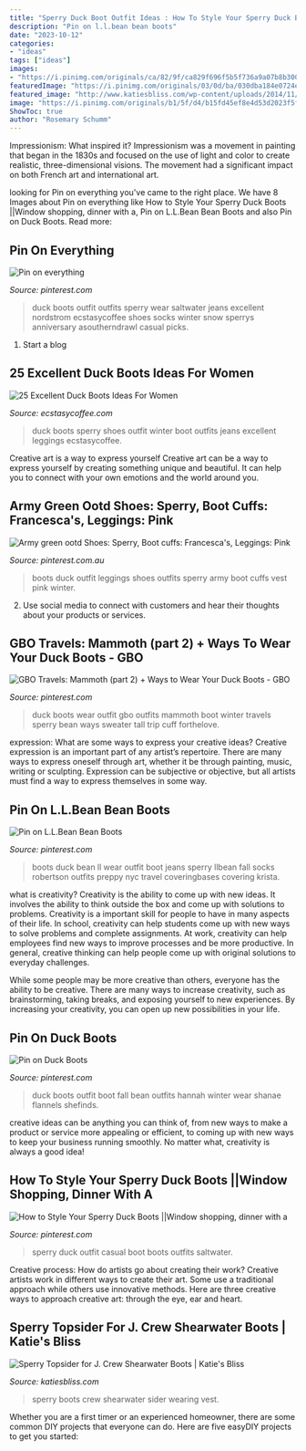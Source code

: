 ```yaml
---
title: "Sperry Duck Boot Outfit Ideas : How To Style Your Sperry Duck Boots ||window Shopping, Dinner With A"
description: "Pin on l.l.bean bean boots"
date: "2023-10-12"
categories:
- "ideas"
tags: ["ideas"]
images:
- "https://i.pinimg.com/originals/ca/82/9f/ca829f696f5b5f736a9a07b8b300b681.jpg"
featuredImage: "https://i.pinimg.com/originals/03/0d/ba/030dba184e0724eb0000dbf014f594b8.jpg"
featured_image: "http://www.katiesbliss.com/wp-content/uploads/2014/11/J.-Crew-Sperry-Shearling-Boots_3.jpg"
image: "https://i.pinimg.com/originals/b1/5f/d4/b15fd45ef8e4d53d2023f5f4fb5afa82.jpg"
ShowToc: true
author: "Rosemary Schumm"
---
```



Impressionism: What inspired it?
Impressionism was a movement in painting that began in the 1830s and focused on the use of light and color to create realistic, three-dimensional visions. The movement had a significant impact on both French art and international art.

	

		
looking for Pin on everything you've came to the right place. We have 8 Images about Pin on everything like How to Style Your Sperry Duck Boots ||Window shopping, dinner with a, Pin on L.L.Bean Bean Boots and also Pin on Duck Boots. Read more:
		
    
## Pin On Everything

<img loading=lazy src="https://i.pinimg.com/originals/b1/5f/d4/b15fd45ef8e4d53d2023f5f4fb5afa82.jpg" onerror="this.onerror=null;this.src='https://tse1.mm.bing.net/th?id=OIP.tfxd3vJXXpN2Ggk-UsawvQHaLG&amp;pid=15.1';" alt="Pin on everything">

_Source: pinterest.com_

>duck boots outfit outfits sperry wear saltwater jeans excellent nordstrom ecstasycoffee shoes socks winter snow sperrys anniversary asoutherndrawl casual picks. 

	

1. Start a blog

    
## 25 Excellent Duck Boots Ideas For Women

<img loading=lazy src="https://i1.wp.com/www.ecstasycoffee.com/wp-content/uploads/2016/12/Sperry-boots.jpg?resize=564%2C573" onerror="this.onerror=null;this.src='https://tse1.mm.bing.net/th?id=OIP.jWV5wSn5ckSGURVgUbkV-QHaHh&amp;pid=15.1';" alt="25 Excellent Duck Boots Ideas For Women">

_Source: ecstasycoffee.com_

>duck boots sperry shoes outfit winter boot outfits jeans excellent leggings ecstasycoffee. 

	

Creative art is a way to express yourself
Creative art can be a way to express yourself by creating something unique and beautiful. It can help you to connect with your own emotions and the world around you.

    
## Army Green Ootd Shoes: Sperry, Boot Cuffs: Francesca&#039;s, Leggings: Pink

<img loading=lazy src="https://i.pinimg.com/originals/1e/cd/c8/1ecdc8526db55a5e69184eddea5b9a4a.jpg" onerror="this.onerror=null;this.src='https://tse2.mm.bing.net/th?id=OIP.L6W_2o93L1QyzD_PKk4UjAHaJ4&amp;pid=15.1';" alt="Army green ootd Shoes: Sperry, Boot cuffs: Francesca&#039;s, Leggings: Pink">

_Source: pinterest.com.au_

>boots duck outfit leggings shoes outfits sperry army boot cuffs vest pink winter. 

	

2. Use social media to connect with customers and hear their thoughts about your products or services.

    
## GBO Travels: Mammoth (part 2) + Ways To Wear Your Duck Boots - GBO

<img loading=lazy src="https://i.pinimg.com/originals/f0/0d/b6/f00db631fe37c1d529873062bcbdccc1.jpg" onerror="this.onerror=null;this.src='https://tse1.mm.bing.net/th?id=OIP.yC946t_u4W-h-NsU-5h6hQHaJ-&amp;pid=15.1';" alt="GBO Travels: Mammoth (part 2) + Ways to Wear Your Duck Boots - GBO">

_Source: pinterest.com_

>duck boots wear outfit gbo outfits mammoth boot winter travels sperry bean ways sweater tall trip cuff forthelove. 

	

expression: What are some ways to express your creative ideas?
Creative expression is an important part of any artist’s repertoire. There are many ways to express oneself through art, whether it be through painting, music, writing or sculpting. Expression can be subjective or objective, but all artists must find a way to express themselves in some way.

    
## Pin On L.L.Bean Bean Boots

<img loading=lazy src="https://i.pinimg.com/originals/b8/86/4f/b8864f182858036a5eeb1cd105f6f5d2.png" onerror="this.onerror=null;this.src='https://tse4.mm.bing.net/th?id=OIP.ACGUbXF46hM-BpfnQGf-ngHaLH&amp;pid=15.1';" alt="Pin on L.L.Bean Bean Boots">

_Source: pinterest.com_

>boots duck bean ll wear outfit boot jeans sperry llbean fall socks robertson outfits preppy nyc travel coveringbases covering krista. 

	

what is creativity?
Creativity is the ability to come up with new ideas. It involves the ability to think outside the box and come up with solutions to problems.
Creativity is a important skill for people to have in many aspects of their life. In school, creativity can help students come up with new ways to solve problems and complete assignments. At work, creativity can help employees find new ways to improve processes and be more productive. In general, creative thinking can help people come up with original solutions to everyday challenges.

While some people may be more creative than others, everyone has the ability to be creative. There are many ways to increase creativity, such as brainstorming, taking breaks, and exposing yourself to new experiences. By increasing your creativity, you can open up new possibilities in your life.

    
## Pin On Duck Boots

<img loading=lazy src="https://i.pinimg.com/originals/03/0d/ba/030dba184e0724eb0000dbf014f594b8.jpg" onerror="this.onerror=null;this.src='https://tse3.mm.bing.net/th?id=OIP.iCCnkifMS99lgoau2BoyxAHaLH&amp;pid=15.1';" alt="Pin on Duck Boots">

_Source: pinterest.com_

>duck boots outfit boot fall bean outfits hannah winter wear shanae flannels shefinds. 

	

creative ideas can be anything you can think of, from new ways to make a product or service more appealing or efficient, to coming up with new ways to keep your business running smoothly. No matter what, creativity is always a good idea!

    
## How To Style Your Sperry Duck Boots ||Window Shopping, Dinner With A

<img loading=lazy src="https://i.pinimg.com/originals/ca/82/9f/ca829f696f5b5f736a9a07b8b300b681.jpg" onerror="this.onerror=null;this.src='https://tse3.mm.bing.net/th?id=OIP.U1a-xlqZfYaVKlgPuAXDtQHaVW&amp;pid=15.1';" alt="How to Style Your Sperry Duck Boots ||Window shopping, dinner with a">

_Source: pinterest.com_

>sperry duck outfit casual boot boots outfits saltwater. 

	

Creative process: How do artists go about creating their work?
Creative artists work in different ways to create their art. Some use a traditional approach while others use innovative methods. Here are three creative ways to approach creative art: through the eye, ear and heart.

    
## Sperry Topsider For J. Crew Shearwater Boots | Katie&#039;s Bliss

<img loading=lazy src="http://www.katiesbliss.com/wp-content/uploads/2014/11/J.-Crew-Sperry-Shearling-Boots_3.jpg" onerror="this.onerror=null;this.src='https://tse3.mm.bing.net/th?id=OIP.MFG_ejXOcBFQ6yi6XmdbFgHaLL&amp;pid=15.1';" alt="Sperry Topsider for J. Crew Shearwater Boots | Katie&#039;s Bliss">

_Source: katiesbliss.com_

>sperry boots crew shearwater sider wearing vest. 

	

Whether you are a first timer or an experienced homeowner, there are some common DIY projects that everyone can do. Here are five easyDIY projects to get you started:

